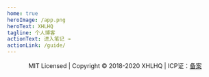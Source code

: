 ```yaml
---
home: true
heroImage: /app.png
heroText: XHLHQ
tagline: 个人博客
actionText: 进入笔记 →
actionLink: /guide/
---
```



<p style="text-align:center;">MIT Licensed | Copyright © 2018-2020 XHLHQ | ICP证：<a href="#" target="" rel="">备案</a></p>